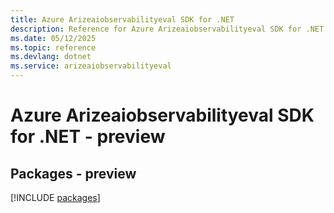 ```yaml
---
title: Azure Arizeaiobservabilityeval SDK for .NET
description: Reference for Azure Arizeaiobservabilityeval SDK for .NET
ms.date: 05/12/2025
ms.topic: reference
ms.devlang: dotnet
ms.service: arizeaiobservabilityeval
---
```

# Azure Arizeaiobservabilityeval SDK for .NET - preview
## Packages - preview
[!INCLUDE [packages](arizeaiobservabilityeval-index.md)]